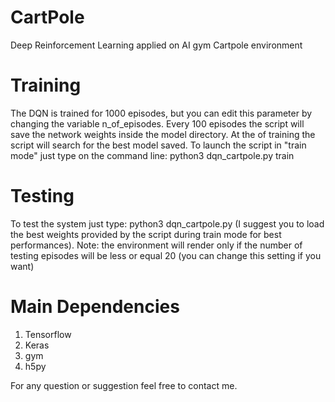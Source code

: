 # CartPole
Deep Reinforcement Learning applied on AI gym Cartpole environment

# Training
The DQN is trained for 1000 episodes, but you can edit this parameter by changing the variable n_of_episodes. Every 100 episodes the script will save the network weights inside the model directory. At the of training the script will search for the best model saved. To launch the script in "train mode" just type on the command line: python3 dqn_cartpole.py train

# Testing
To test the system just type: python3 dqn_cartpole.py (I suggest you to load the best weights provided by the script during train mode for best performances). Note: the environment will render only if the number of testing episodes will be less or equal 20 (you can change this setting if you want)

# Main Dependencies
1. Tensorflow
2. Keras
3. gym
4. h5py


For any question or suggestion feel free to contact me.
